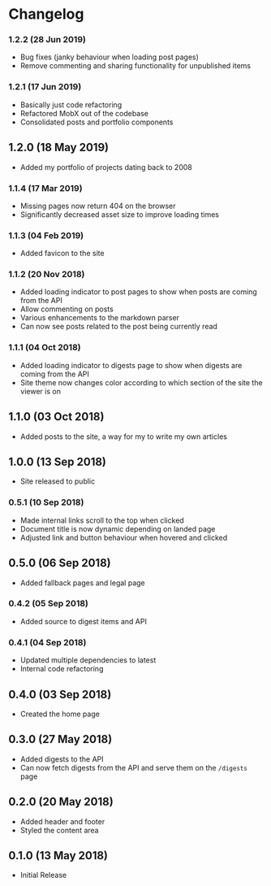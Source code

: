 # Changelog

### 1.2.2 (28 Jun 2019)

* Bug fixes (janky behaviour when loading post pages)
* Remove commenting and sharing functionality for unpublished items

### 1.2.1 (17 Jun 2019)

* Basically just code refactoring
 * Refactored MobX out of the codebase
 * Consolidated posts and portfolio components

## 1.2.0 (18 May 2019)

* Added my portfolio of projects dating back to 2008

### 1.1.4 (17 Mar 2019)

* Missing pages now return 404 on the browser
* Significantly decreased asset size to improve loading times

### 1.1.3 (04 Feb 2019)

* Added favicon to the site

### 1.1.2 (20 Nov 2018)

* Added loading indicator to post pages to show when posts are coming from the API
* Allow commenting on posts
* Various enhancements to the markdown parser
* Can now see posts related to the post being currently read

### 1.1.1 (04 Oct 2018)

* Added loading indicator to digests page to show when digests are coming from the API
* Site theme now changes color according to which section of the site the viewer is on

## 1.1.0 (03 Oct 2018)

* Added posts to the site, a way for my to write my own articles

## 1.0.0 (13 Sep 2018)

* Site released to public

### 0.5.1 (10 Sep 2018)

* Made internal links scroll to the top when clicked
* Document title is now dynamic depending on landed page
* Adjusted link and button behaviour when hovered and clicked

## 0.5.0 (06 Sep 2018)

* Added fallback pages and legal page

### 0.4.2 (05 Sep 2018)

* Added source to digest items and API

### 0.4.1 (04 Sep 2018)

* Updated multiple dependencies to latest
* Internal code refactoring

## 0.4.0 (03 Sep 2018)

* Created the home page

## 0.3.0 (27 May 2018)

* Added digests to the API
* Can now fetch digests from the API and serve them on the `/digests` page

## 0.2.0 (20 May 2018)

* Added header and footer
* Styled the content area

## 0.1.0 (13 May 2018)

* Initial Release